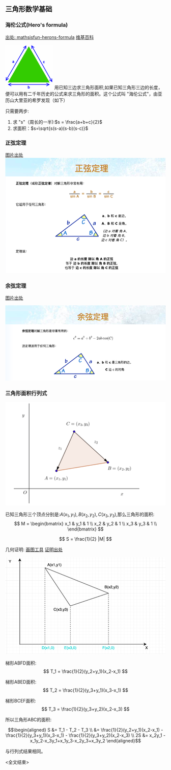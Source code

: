 ## 三角形数学基础
### 海伦公式(Hero's formula)
[出处: mathsisfun-herons-formula](https://www.mathsisfun.com/geometry/herons-formula.html)
[维基百科](https://es.wikipedia.org/wiki/F%C3%B3rmula_de_Her%C3%B3n)

![alt](triangle-sss.gif)
用已知三边求三角形面积,如果已知三角形三边的长度，便可以用有二千年历史的公式来求三角形的面积。这个公式叫 "海伦公式"，由亚历山大里亚的希罗发现（如下）

只需要两步:
1. 求 "s"（周长的一半):$s = \frac{a+b+c}{2}$
2. 求面积：$s=\sqrt{s(s-a)(s-b)(s-c)}$

### 正弦定理
[图片出处](https://www.shuxuele.com/algebra/trig-sine-law.html)
![alt](001.png)

### 余弦定理
[图片出处](https://www.shuxuele.com/algebra/trig-cosine-law.html)

![alt](002.png)

### 三角形面积行列式
![alt](003.png)

已知三角形三个顶点分别是:$A(x_1,y_1),B(x_2,y_2),C(x_3,y_3)$,那么三角形的面积:
$$
M =
\begin{bmatrix}
x_1 & y_1 & 1 \\
x_2 & y_2 & 1 \\
x_3 & y_3 & 1 \\
\end{bmatrix}
$$

$$
S = \frac{1}{2} |M|
$$

几何证明:
[画图工具](https://app.diagrams.net/)
[证明出处](http://mathforum.org/library/drmath/view/55063.html)

![alt](004.png)

梯形ABFD面积:
$$
T_1 = \frac{1}{2}(y_2+y_1)(x_2-x_1)
$$

梯形ABED面积:
$$
T_2 = \frac{1}{2}(y_3+y_1)(x_3-x_1)
$$

梯形BCEF面积:
$$
T_3 = \frac{1}{2}(y_3+y_2)(x_2-x_3)
$$

所以三角形ABC的面积:
```math
\begin{aligned}

S &= T_1 - T_2 - T_3 \\

 &= \frac{1}{2}(y_2+y_1)(x_2-x_1) - \frac{1}{2}(y_3+y_1)(x_3-x_1) - \frac{1}{2}(y_3+y_2)(x_2-x_3) \\

2S &= x_2y_1 - x_1y_2-x_3y_1+x_1y_3-x_2y_3+x_3y_2

\end{aligned}
```
与行列式结果相同。

<全文结束>
